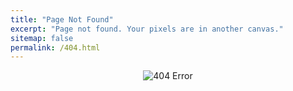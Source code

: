 ```yaml
---
title: "Page Not Found"
excerpt: "Page not found. Your pixels are in another canvas."
sitemap: false
permalink: /404.html
---
```


<div style="text-align: center;">
    <img src="https://cdn.pixabay.com/photo/2021/02/26/16/29/error-404-6052476_1280.png" alt="404 Error">
</div>